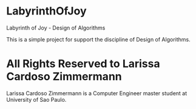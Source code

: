 # LabyrinthOfJoy
Labyrinth of Joy - Design of Algorithms

This is a simple project for support the discipline of Design of 
Algorithms. 

# All Rights Reserved to Larissa Cardoso Zimmermann

Larissa Cardoso Zimmermann is a Computer Engineer master student 
at University of Sao Paulo.